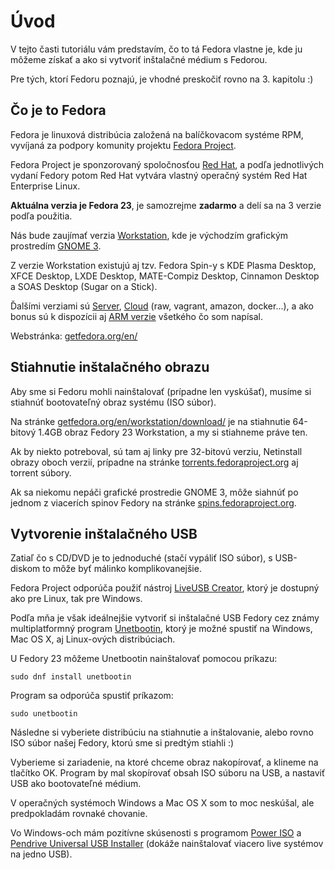 # Úvod

V tejto časti tutoriálu vám predstavím, čo to tá Fedora vlastne je,
kde ju môžeme získať a ako si vytvoriť inštalačné médium s Fedorou.

Pre tých, ktorí Fedoru poznajú, je vhodné preskočiť rovno na 3. kapitolu :)

## Čo je to Fedora

Fedora je linuxová distribúcia založená na balíčkovacom systéme RPM,
vyvíjaná za podpory komunity projektu [Fedora Project](https://fedoraproject.org/wiki/Overview).

Fedora Project je sponzorovaný spoločnosťou [Red Hat](https://www.redhat.com/en),
a podľa jednotlivých vydaní Fedory potom Red Hat vytvára vlastný operačný systém Red Hat Enterprise Linux.

**Aktuálna verzia je Fedora 23**, je samozrejme **zadarmo** a delí sa na 3 verzie podľa použitia.

Nás bude zaujímať verzia [Workstation](https://getfedora.org/en/workstation/),
kde je východzím grafickým prostredím [GNOME 3](https://www.gnome.org/gnome-3/).

Z verzie Workstation existujú aj tzv. Fedora Spin-y s KDE Plasma Desktop, XFCE Desktop,
LXDE Desktop, MATE-Compiz Desktop, Cinnamon Desktop a SOAS Desktop (Sugar on a Stick).

Ďalšími verziami sú [Server](https://getfedora.org/en/server/), [Cloud](https://getfedora.org/en/cloud/) (raw, vagrant, amazon, docker...),
a ako bonus sú k dispozícii aj [ARM verzie](https://arm.fedoraproject.org/) všetkého čo som napísal.

Webstránka: [getfedora.org/en/](https://getfedora.org/en/)

## Stiahnutie inštalačného obrazu

Aby sme si Fedoru mohli nainštalovať (prípadne len vyskúšať), musíme si stiahnúť
bootovateľný obraz systému (ISO súbor).

Na stránke [getfedora.org/en/workstation/download/](https://getfedora.org/en/workstation/download/)
je na stiahnutie 64-bitový 1.4GB obraz Fedory 23 Workstation, a my si stiahneme práve ten.

Ak by niekto potreboval, sú tam aj linky pre 32-bitovú verziu, Netinstall obrazy oboch verzií,
prípadne na stránke [torrents.fedoraproject.org](https://torrents.fedoraproject.org/) aj torrent súbory.

Ak sa niekomu nepáči grafické prostredie GNOME 3, môže siahnúť po jednom z viacerích spinov
Fedory na stránke [spins.fedoraproject.org](https://spins.fedoraproject.org/).

## Vytvorenie inštalačného USB

Zatiaľ čo s CD/DVD je to jednoduché (stačí vypáliť ISO súbor), s USB-diskom to môže byť málinko komplikovanejšie.

Fedora Project odporúča použiť nástroj [LiveUSB Creator](https://fedorahosted.org/liveusb-creator/),
ktorý je dostupný ako pre Linux, tak pre Windows.

Podľa mňa je však ideálnejšie vytvoriť si inštalačné USB Fedory cez známy multiplatformný
program [Unetbootin](https://unetbootin.github.io/), ktorý je možné spustiť na Windows,
Mac OS X, aj Linux-ových distribúciach.

U Fedory 23 môžeme Unetbootin nainštalovať pomocou príkazu:

```
sudo dnf install unetbootin
```

Program sa odporúča spustiť príkazom:

```
sudo unetbootin
```

Následne si vyberiete distribúciu na stiahnutie a inštalovanie, alebo rovno ISO súbor našej Fedory,
ktorú sme si predtým stiahli :)

Vyberieme si zariadenie, na ktoré chceme obraz nakopírovať, a klineme na tlačítko OK. Program by mal
skopírovať obsah ISO súboru na USB, a nastaviť USB ako bootovateľné médium.

V operačných systémoch Windows a Mac OS X som to moc neskúšal, ale predpokladám rovnaké chovanie.

Vo Windows-och mám pozitívne skúsenosti s programom [Power ISO](http://www.stahuj.centrum.cz/multimedia/ostatni/poweriso/)
a [Pendrive Universal USB Installer](http://www.pendrivelinux.com/universal-usb-installer-easy-as-1-2-3/) (dokáže nainštalovať viacero live systémov na jedno USB).
